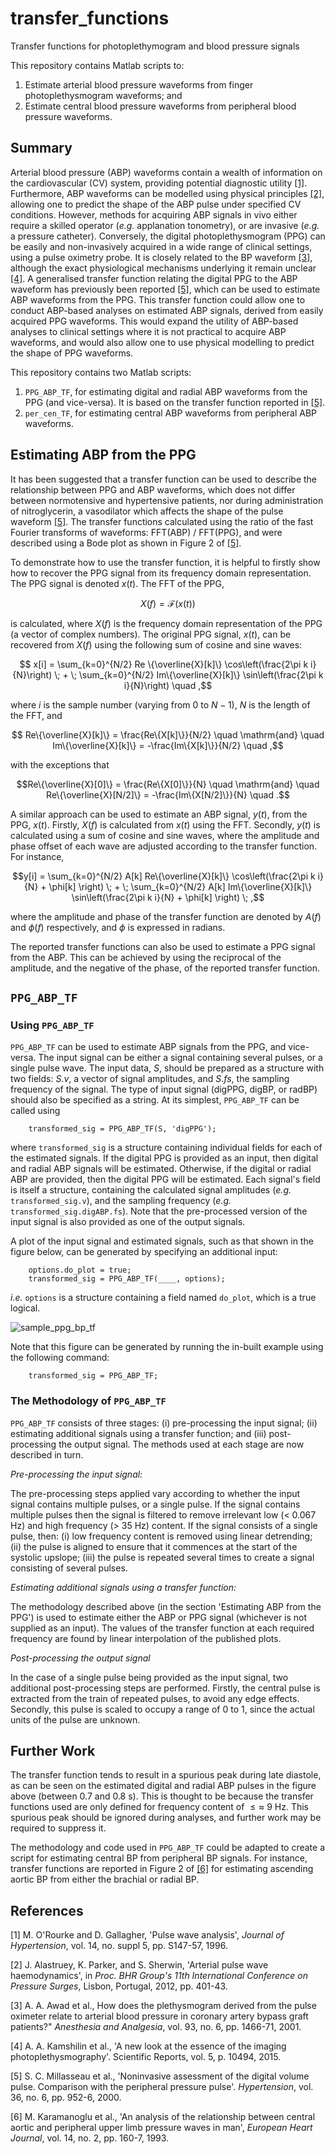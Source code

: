 # transfer_functions
Transfer functions for photoplethymogram and blood pressure signals

This repository contains Matlab scripts to:
1. Estimate arterial blood pressure waveforms from finger photoplethysmogram waveforms; and
2. Estimate central blood pressure waveforms from peripheral blood pressure waveforms.

## Summary 

Arterial blood pressure (ABP) waveforms contain a wealth of information on the cardiovascular (CV) system, providing potential diagnostic utility [[1]](#1). Furthermore, ABP waveforms can be modelled using physical principles [[2]](#2), allowing one to predict the shape of the ABP pulse under specified CV conditions. However, methods for acquiring ABP signals in vivo either require a skilled operator (_e.g._ applanation tonometry), or are invasive (_e.g._ a pressure catheter). Conversely, the digital photoplethysmogram (PPG) can be easily and non-invasively acquired in a wide range of clinical settings, using a pulse oximetry probe. It is closely related to the BP waveform [[3]](#3), although the exact physiological mechanisms underlying it remain unclear [[4]](#4). A generalised transfer function relating the digital PPG to the ABP waveform has previously been reported [[5]](#5), which can be used to estimate ABP waveforms from the PPG. This transfer function could allow one to conduct ABP-based analyses on estimated ABP signals, derived from easily acquired PPG waveforms. This would expand the utility of ABP-based analyses to clinical settings where it is not practical to acquire ABP waveforms, and would also allow one to use physical modelling to predict the shape of PPG waveforms.

This repository contains two Matlab scripts:
1. `PPG_ABP_TF`, for estimating digital and radial ABP waveforms from the PPG (and vice-versa). It is based on the transfer function reported in [[5]](#5).
2. `per_cen_TF`, for estimating central ABP waveforms from peripheral ABP waveforms.

## Estimating ABP from the PPG

It has been suggested that a transfer function can be used to describe the relationship between PPG and ABP waveforms, which does not differ between normotensive and hypertensive patients, nor during administration of nitroglycerin, a vasodilator which affects the shape of the pulse waveform [[5]](#5). The transfer functions calculated using the ratio of the fast Fourier transforms of waveforms: FFT(ABP) / FFT(PPG), and were described using a Bode plot as shown in Figure 2 of [[5]](#5).

To demonstrate how to use the transfer function, it is helpful to firstly show how to recover the PPG signal from its frequency domain representation. The PPG signal is denoted $x(t)$. The FFT of the PPG,

```math
	X(f) = \mathcal{F}\left(x(t)\right) 
```

is calculated, where $X(f)$ is the frequency domain representation of the PPG (a vector of complex numbers). The original PPG signal, $x(t)$, can be recovered from $X(f)$ using the following sum of cosine and sine waves:

```math
	x[i] = \sum_{k=0}^{N/2} Re \{\overline{X}[k]\} \cos\left(\frac{2\pi k i}{N}\right) \; + \; \sum_{k=0}^{N/2} Im\{\overline{X}[k]\} \sin\left(\frac{2\pi k i}{N}\right) \quad ,
```

where $i$ is the sample number (varying from 0 to $N-1$), $N$ is the length of the FFT, and

```math
	Re\{\overline{X}[k]\} =  \frac{Re\{X[k]\}}{N/2} \quad \mathrm{and} \quad Im\{\overline{X}[k]\} = -\frac{Im\{X[k]\}}{N/2} \quad ,
```

with the exceptions that

```math
Re\{\overline{X}[0]\} =  \frac{Re\{X[0]\}}{N} \quad \mathrm{and} \quad Re\{\overline{X}[N/2]\} = -\frac{Im\{X[N/2]\}}{N} \quad .
```

A similar approach can be used to estimate an ABP signal, $y(t)$, from the PPG, $x(t)$. Firstly, $X(f)$ is calculated from $x(t)$ using the FFT. Secondly, $y(t)$ is calculated using a sum of cosine and sine waves, where the amplitude and phase offset of each wave are adjusted according to the transfer function. For instance, 

```math
y[i] = \sum_{k=0}^{N/2} A[k] Re\{\overline{X}[k]\} \cos\left(\frac{2\pi k i}{N} + \phi[k] \right) \; + \; \sum_{k=0}^{N/2} A[k] Im\{\overline{X}[k]\} \sin\left(\frac{2\pi k i}{N} + \phi[k] \right) \; ,
```
where the amplitude and phase of the transfer function are denoted by $A(f)$ and $\phi(f)$ respectively, and $\phi$ is expressed in radians.

The reported transfer functions can also be used to estimate a PPG signal from the ABP. This can be achieved by using the reciprocal of the amplitude, and the negative of the phase, of the reported transfer function.

## `PPG_ABP_TF`

### Using `PPG_ABP_TF`

`PPG_ABP_TF` can be used to estimate ABP signals from the PPG, and vice-versa. The input signal can be either a signal containing several pulses, or a single pulse wave. The input data, $S$, should be prepared as a structure with two fields: $S.v$, a vector of signal amplitudes, and $S.fs$, the sampling frequency of the signal. The type of input signal (digPPG, digBP, or radBP) should also be specified as a string. At its simplest, `PPG_ABP_TF` can be called using

```
	transformed_sig = PPG_ABP_TF(S, 'digPPG');
```

where `transformed_sig` is a structure containing individual fields for each of the estimated signals. If the digital PPG is provided as an input, then digital and radial ABP signals will be estimated. Otherwise, if the digital or radial ABP are provided, then the digital PPG will be estimated. Each signal's field is itself a structure, containing the calculated signal amplitudes (_e.g._ `transformed_sig.v`), and the sampling frequency (_e.g._ `transformed_sig.digABP.fs`). Note that the pre-processed version of the input signal is also provided as one of the output signals.

A plot of the input signal and estimated signals, such as that shown in the figure below, can be generated by specifying an additional input:
```
	options.do_plot = true;
	transformed_sig = PPG_ABP_TF(____, options);
```
_i.e._ `options` is a structure containing a field named `do_plot`, which is a true logical.

![sample_ppg_bp_tf](https://github.com/peterhcharlton/transfer_functions/assets/9865941/9a19b8a1-8ebb-4699-9aef-16331c17ea83)

Note that this figure can be generated by running the in-built example using the following command:
```
	transformed_sig = PPG_ABP_TF;
```

### The Methodology of `PPG_ABP_TF`

`PPG_ABP_TF` consists of three stages: (i) pre-processing the input signal; (ii) estimating additional signals using a transfer function; and (iii) post-processing the output signal. The methods used at each stage are now described in turn.

_Pre-processing the input signal:_

The pre-processing steps applied vary according to whether the input signal contains multiple pulses, or a single pulse. If the signal contains multiple pulses then the signal is filtered to remove irrelevant low (< 0.067 Hz) and high frequency (> 35 Hz) content. If the signal consists of a single pulse, then: (i) low frequency content is removed using linear detrending; (ii) the pulse is aligned to ensure that it commences at the start of the systolic upslope; (iii) the pulse is repeated several times to create a signal consisting of several pulses.

_Estimating additional signals using a transfer function:_

The methodology described above (in the section 'Estimating ABP from the PPG') is used to estimate either the ABP or PPG signal (whichever is not supplied as an input). The values of the transfer function at each required frequency are found by linear interpolation of the published plots.

_Post-processing the output signal_

In the case of a single pulse being provided as the input signal, two additional post-processing steps are performed. Firstly, the central pulse is extracted from the train of repeated pulses, to avoid any edge effects. Secondly, this pulse is scaled to occupy a range of 0 to 1, since the actual units of the pulse are unknown.

## Further Work

The transfer function tends to result in a spurious peak during late diastole, as can be seen on the estimated digital and radial ABP pulses in the figure above (between 0.7 and 0.8 s). This is thought to be because the transfer functions used are only defined for frequency content of $\leq{} \approx$ 9 Hz. This spurious peak should be ignored during analyses, and further work may be required to suppress it.

The methodology and code used in `PPG_ABP_TF` could be adapted to create a script for estimating central BP from peripheral BP signals. For instance, transfer functions are reported in Figure 2 of [[6]](#6) for estimating ascending aortic BP from either the brachial or radial BP.

## References

<a id="1">[1]</a> 
M. O'Rourke and D. Gallagher, 'Pulse wave analysis', _Journal of Hypertension_, vol. 14, no. suppl 5, pp. S147-57, 1996.

<a id="2">[2]</a>
J. Alastruey, K. Parker, and S. Sherwin, 'Arterial pulse wave haemodynamics', in _Proc. BHR Group's 11th International Conference on Pressure Surges_, Lisbon, Portugal, 2012, pp. 401-43.

<a id="3">[3]</a>
A. A. Awad et al., How does the plethysmogram derived from the pulse oximeter relate to arterial blood pressure in coronary artery bypass graft patients?" _Anesthesia and Analgesia_, vol. 93, no. 6, pp. 1466-71, 2001.

<a id="4">[4]</a>
A. A. Kamshilin et al., 'A new look at the essence of the imaging photoplethysmography'. Scientific Reports, vol. 5, p. 10494, 2015.

<a id="5">[5]</a>
S. C. Millasseau et al., 'Noninvasive assessment of the digital volume pulse. Comparison with the peripheral pressure pulse'. _Hypertension_, vol. 36, no. 6, pp. 952-6, 2000.

<a id="6">[6]</a>
M. Karamanoglu et al., 'An analysis of the relationship between central aortic and peripheral upper limb pressure waves in man', _European Heart Journal_, vol. 14, no. 2, pp. 160-7, 1993.
